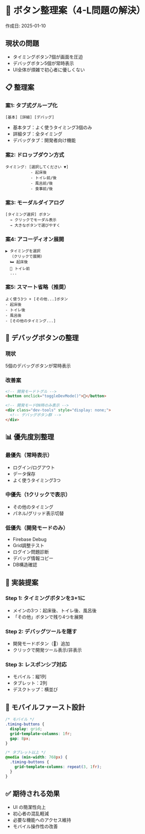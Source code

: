 # 🎯 ボタン整理案（4-L問題の解決）
作成日: 2025-01-10

## 現状の問題
- タイミングボタン7個が画面を圧迫
- デバッグボタン5個が常時表示
- UI全体が煩雑で初心者に優しくない

## 📋 整理案

### 案1: タブ式グループ化
```
[基本] [詳細] [デバッグ]
```
- 基本タブ：よく使うタイミング3個のみ
- 詳細タブ：全タイミング
- デバッグタブ：開発者向け機能

### 案2: ドロップダウン方式
```
タイミング: [選択してください ▼]
           - 起床後
           - トイレ前/後
           - 風呂前/後
           - 食事前/後
```

### 案3: モーダルダイアログ
```
[タイミング選択] ボタン
  → クリックでモーダル表示
  → 大きなボタンで選びやすく
```

### 案4: アコーディオン展開
```
▶ タイミングを選択
  （クリックで展開）
  🛏️ 起床後
  🚽 トイレ前
  ...
```

### 案5: スマート省略（推奨）
```
よく使う3つ + [その他...]ボタン
- 起床後
- トイレ後  
- 風呂後
- [その他のタイミング...]
```

## 🎨 デバッグボタンの整理

### 現状
5個のデバッグボタンが常時表示

### 改善案
```html
<!-- 開発モードトグル -->
<button onclick="toggleDevMode()">🔧</button>

<!-- 開発モードON時のみ表示 -->
<div class="dev-tools" style="display: none;">
  <!-- デバッグボタン群 -->
</div>
```

## 📊 優先度別整理

### 最優先（常時表示）
- ログイン/ログアウト
- データ保存
- よく使うタイミング3つ

### 中優先（1クリックで表示）
- その他のタイミング
- パネル/グリッド表示切替

### 低優先（開発モードのみ）
- Firebase Debug
- Grid調整テスト
- ログイン問題診断
- デバッグ情報コピー
- DB構造確認

## 🚀 実装提案

### Step 1: タイミングボタンを3+1に
- メインの3つ：起床後、トイレ後、風呂後
- 「その他」ボタンで残り4つを展開

### Step 2: デバッグツールを隠す
- 開発モードボタン（🔧）追加
- クリックで開発ツール表示/非表示

### Step 3: レスポンシブ対応
- モバイル：縦1列
- タブレット：2列
- デスクトップ：横並び

## 📱 モバイルファースト設計
```css
/* モバイル */
.timing-buttons {
  display: grid;
  grid-template-columns: 1fr;
  gap: 8px;
}

/* タブレット以上 */
@media (min-width: 768px) {
  .timing-buttons {
    grid-template-columns: repeat(3, 1fr);
  }
}
```

## ✅ 期待される効果
- UI の簡潔性向上
- 初心者の混乱軽減
- 必要な機能へのアクセス維持
- モバイル操作性の改善